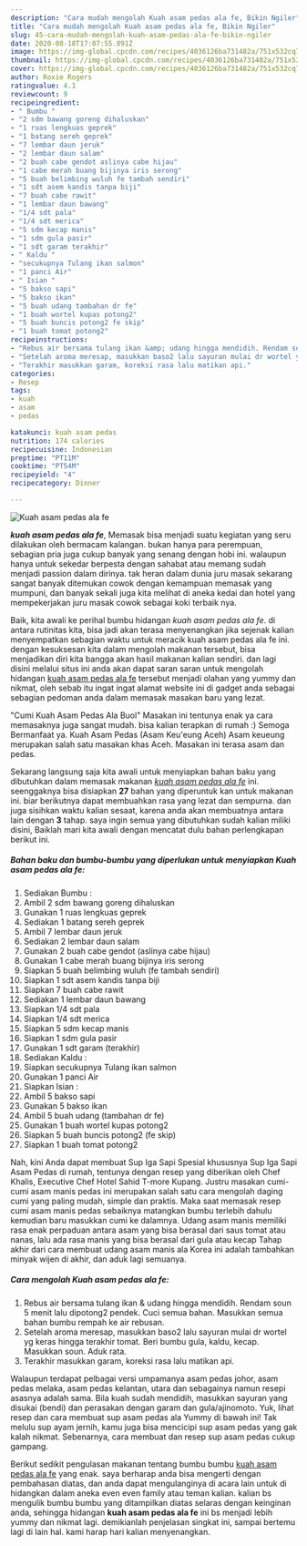 ```yaml
---
description: "Cara mudah mengolah Kuah asam pedas ala fe, Bikin Ngiler"
title: "Cara mudah mengolah Kuah asam pedas ala fe, Bikin Ngiler"
slug: 45-cara-mudah-mengolah-kuah-asam-pedas-ala-fe-bikin-ngiler
date: 2020-08-18T17:07:55.891Z
image: https://img-global.cpcdn.com/recipes/4036126ba731482a/751x532cq70/kuah-asam-pedas-ala-fe-foto-resep-utama.jpg
thumbnail: https://img-global.cpcdn.com/recipes/4036126ba731482a/751x532cq70/kuah-asam-pedas-ala-fe-foto-resep-utama.jpg
cover: https://img-global.cpcdn.com/recipes/4036126ba731482a/751x532cq70/kuah-asam-pedas-ala-fe-foto-resep-utama.jpg
author: Roxie Rogers
ratingvalue: 4.1
reviewcount: 9
recipeingredient:
- " Bumbu "
- "2 sdm bawang goreng dihaluskan"
- "1 ruas lengkuas geprek"
- "1 batang sereh geprek"
- "7 lembar daun jeruk"
- "2 lembar daun salam"
- "2 buah cabe gendot aslinya cabe hijau"
- "1 cabe merah buang bijinya iris serong"
- "5 buah belimbing wuluh fe tambah sendiri"
- "1 sdt asem kandis tanpa biji"
- "7 buah cabe rawit"
- "1 lembar daun bawang"
- "1/4 sdt pala"
- "1/4 sdt merica"
- "5 sdm kecap manis"
- "1 sdm gula pasir"
- "1 sdt garam terakhir"
- " Kaldu "
- "secukupnya Tulang ikan salmon"
- "1 panci Air"
- " Isian "
- "5 bakso sapi"
- "5 bakso ikan"
- "5 buah udang tambahan dr fe"
- "1 buah wortel kupas potong2"
- "5 buah buncis potong2 fe skip"
- "1 buah tomat potong2"
recipeinstructions:
- "Rebus air bersama tulang ikan &amp; udang hingga mendidih. Rendam soun 5 menit lalu dipotong2 pendek. Cuci semua bahan. Masukkan semua bahan bumbu rempah ke air rebusan."
- "Setelah aroma meresap, masukkan baso2 lalu sayuran mulai dr wortel yg keras hingga terakhir tomat. Beri bumbu gula, kaldu, kecap. Masukkan soun. Aduk rata."
- "Terakhir masukkan garam, koreksi rasa lalu matikan api."
categories:
- Resep
tags:
- kuah
- asam
- pedas

katakunci: kuah asam pedas 
nutrition: 174 calories
recipecuisine: Indonesian
preptime: "PT11M"
cooktime: "PT54M"
recipeyield: "4"
recipecategory: Dinner

---
```



![Kuah asam pedas ala fe](https://img-global.cpcdn.com/recipes/4036126ba731482a/751x532cq70/kuah-asam-pedas-ala-fe-foto-resep-utama.jpg)

<b><i>kuah asam pedas ala fe</i></b>, Memasak bisa menjadi suatu kegiatan yang seru dilakukan oleh bermacam kalangan. bukan hanya para perempuan, sebagian pria juga cukup banyak yang senang dengan hobi ini. walaupun hanya untuk sekedar berpesta dengan sahabat atau memang sudah menjadi passion dalam dirinya. tak heran dalam dunia juru masak sekarang sangat banyak ditemukan cowok dengan kemampuan memasak yang mumpuni, dan banyak sekali juga kita melihat di aneka kedai dan hotel yang mempekerjakan juru masak cowok sebagai koki terbaik nya.

Baik, kita awali ke perihal bumbu hidangan <i>kuah asam pedas ala fe</i>. di antara rutinitas kita, bisa jadi akan terasa menyenangkan jika sejenak kalian menyempatkan sebagian waktu untuk meracik kuah asam pedas ala fe ini. dengan kesuksesan kita dalam mengolah makanan tersebut, bisa menjadikan diri kita bangga akan hasil makanan kalian sendiri. dan lagi disini melalui situs ini anda akan dapat saran saran untuk mengolah hidangan <u>kuah asam pedas ala fe</u> tersebut menjadi olahan yang yummy dan nikmat, oleh sebab itu ingat ingat alamat website ini di gadget anda sebagai sebagian pedoman anda dalam memasak masakan baru yang lezat.

&#34;Cumi Kuah Asam Pedas Ala Buol&#34; Masakan ini tentunya enak ya cara memasaknya juga sangat mudah. bisa kalian terapkan di rumah :) Semoga Bermanfaat ya. Kuah Asam Pedas (Asam Keu&#39;eung Aceh) Asam keueung merupakan salah satu masakan khas Aceh. Masakan ini terasa asam dan pedas.


Sekarang langsung saja kita awali untuk menyiapkan bahan baku yang dibutuhkan dalam memasak makanan <u><i>kuah asam pedas ala fe</i></u> ini. seenggaknya bisa disiapkan <b>27</b> bahan yang diperuntuk kan untuk makanan ini. biar berikutnya dapat membuahkan rasa yang lezat dan sempurna. dan juga sisihkan waktu kalian sesaat, karena anda akan membuatnya antara lain dengan <b>3</b> tahap. saya ingin semua yang dibutuhkan sudah kalian miliki disini, Baiklah mari kita awali dengan mencatat dulu bahan perlengkapan berikut ini.

<!--inarticleads1-->

##### Bahan baku dan bumbu-bumbu yang diperlukan untuk menyiapkan Kuah asam pedas ala fe:

1. Sediakan  Bumbu :
1. Ambil 2 sdm bawang goreng dihaluskan
1. Gunakan 1 ruas lengkuas geprek
1. Sediakan 1 batang sereh geprek
1. Ambil 7 lembar daun jeruk
1. Sediakan 2 lembar daun salam
1. Gunakan 2 buah cabe gendot (aslinya cabe hijau)
1. Gunakan 1 cabe merah buang bijinya iris serong
1. Siapkan 5 buah belimbing wuluh (fe tambah sendiri)
1. Siapkan 1 sdt asem kandis tanpa biji
1. Siapkan 7 buah cabe rawit
1. Sediakan 1 lembar daun bawang
1. Siapkan 1/4 sdt pala
1. Siapkan 1/4 sdt merica
1. Siapkan 5 sdm kecap manis
1. Siapkan 1 sdm gula pasir
1. Gunakan 1 sdt garam (terakhir)
1. Sediakan  Kaldu :
1. Siapkan secukupnya Tulang ikan salmon
1. Gunakan 1 panci Air
1. Siapkan  Isian :
1. Ambil 5 bakso sapi
1. Gunakan 5 bakso ikan
1. Ambil 5 buah udang (tambahan dr fe)
1. Gunakan 1 buah wortel kupas potong2
1. Siapkan 5 buah buncis potong2 (fe skip)
1. Siapkan 1 buah tomat potong2


Nah, kini Anda dapat membuat Sup Iga Sapi Spesial khususnya Sup Iga Sapi Asam Pedas di rumah, tentunya dengan resep yang diberikan oleh Chef Khalis, Executive Chef Hotel Sahid T-more Kupang. Justru masakan cumi-cumi asam manis pedas ini merupakan salah satu cara mengolah daging cumi yang paling mudah, simple dan praktis. Maka saat memasak resep cumi asam manis pedas sebaiknya matangkan bumbu terlebih dahulu kemudian baru masukkan cumi ke dalamnya. Udang asam manis memiliki rasa enak perpaduan antara asam yang bisa berasal dari saus tomat atau nanas, lalu ada rasa manis yang bisa berasal dari gula atau kecap Tahap akhir dari cara membuat udang asam manis ala Korea ini adalah tambahkan minyak wijen di akhir, dan aduk lagi semuanya. 

<!--inarticleads2-->

##### Cara mengolah Kuah asam pedas ala fe:

1. Rebus air bersama tulang ikan &amp; udang hingga mendidih. Rendam soun 5 menit lalu dipotong2 pendek. Cuci semua bahan. Masukkan semua bahan bumbu rempah ke air rebusan.
1. Setelah aroma meresap, masukkan baso2 lalu sayuran mulai dr wortel yg keras hingga terakhir tomat. Beri bumbu gula, kaldu, kecap. Masukkan soun. Aduk rata.
1. Terakhir masukkan garam, koreksi rasa lalu matikan api.


Walaupun terdapat pelbagai versi umpamanya asam pedas johor, asam pedas melaka, asam pedas kelantan, utara dan sebagainya namun resepi asasnya adalah sama. Bila kuah sudah mendidih, masukkan sayuran yang disukai (bendi) dan perasakan dengan garam dan gula/ajinomoto. Yuk, lihat resep dan cara membuat sup asam pedas ala Yummy di bawah ini! Tak melulu sup ayam jernih, kamu juga bisa mencicipi sup asam pedas yang gak kalah nikmat. Sebenarnya, cara membuat dan resep sup asam pedas cukup gampang. 

Berikut sedikit pengulasan makanan tentang bumbu bumbu <u>kuah asam pedas ala fe</u> yang enak. saya berharap anda bisa mengerti dengan pembahasan diatas, dan anda dapat mengulanginya di acara lain untuk di hidangkan dalam aneka even even family atau teman kalian. kalian bs mengulik bumbu bumbu yang ditampilkan diatas selaras dengan keinginan anda, sehingga hidangan <b>kuah asam pedas ala fe</b> ini bs menjadi lebih yummy dan nikmat lagi. demikianlah penjelasan singkat ini, sampai bertemu lagi di lain hal. kami harap hari kalian menyenangkan.
